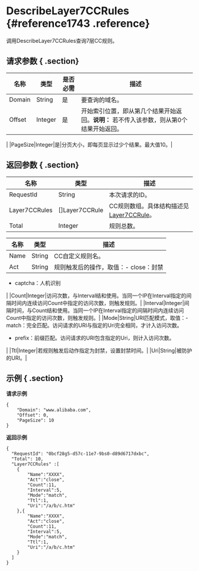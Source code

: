 # DescribeLayer7CCRules {#reference1743 .reference}

调用DescribeLayer7CCRules查询7层CC规则。

## 请求参数 { .section}

|名称|类型|是否必需|描述|
|--|--|----|--|
|Domain|String|是|要查询的域名。|
|Offset|Integer|是|开始索引位置，即从第几个结果开始返回。**说明：** 若不传入该参数，则从第0个结果开始返回。

|
|PageSize|Integer|是|分页大小，即每页显示过少个结果。最大值10。|

## 返回参数 { .section}

|名称|类型|描述|
|--|--|--|
|RequestId|String|本次请求的ID。|
|Layer7CCRules|\[\]Layer7CCRule|CC规则数组。具体结构描述见[Layer7CCRule](#)。|
|Total|Integer|规则总数。|

|名称|类型|描述|
|--|--|--|
|Name|String|CC自定义规则名。|
|Act|String|规则触发后的操作，取值：-   close：封禁
-   captcha：人机识别

|
|Count|Integer|访问次数，与Interval结和使用。当同一个IP在Interval指定的间隔时间内连续访问Count中指定的访问次数，则触发规则。|
|Interval|Integer|间隔时间，与Count结和使用。当同一个IP在Interval指定的间隔时间内连续访问Count中指定的访问次数，则触发规则。|
|Mode|String|URI匹配模式，取值：-   match：完全匹配。访问请求的URI与指定的Uri完全相同，才计入访问次数。
-   prefix：前缀匹配。访问请求的URI包含指定的Uri，则计入访问次数。

|
|Ttl|Integer|若规则触发后动作指定为封禁，设置封禁时间。|
|Uri|String|被防护的URI。|

## 示例 { .section}

**请求示例**

```
{
	"Domain": "www.alibaba.com",
	"Offset": 0,
	"PageSize": 10
}

```

**返回示例**

```
{
  "RequestId": "0bcf28g5-d57c-11e7-9bs0-d89d6717dxbc",
  "Total": 10,
  "Layer7CCRules" :[
  	{
		"Name":"XXXX",
		"Act":"close",
		"Count":11,
		"Interval":5,
		"Mode":"match",
		"Ttl":1,
		"Uri":"/a/b/c.htm"
	},{
		"Name":"XXXX",
		"Act":"close",
		"Count":11,
		"Interval":5,
		"Mode":"match",
		"Ttl":1,
		"Uri":"/a/b/c.htm"
	}
  ]
}

```

